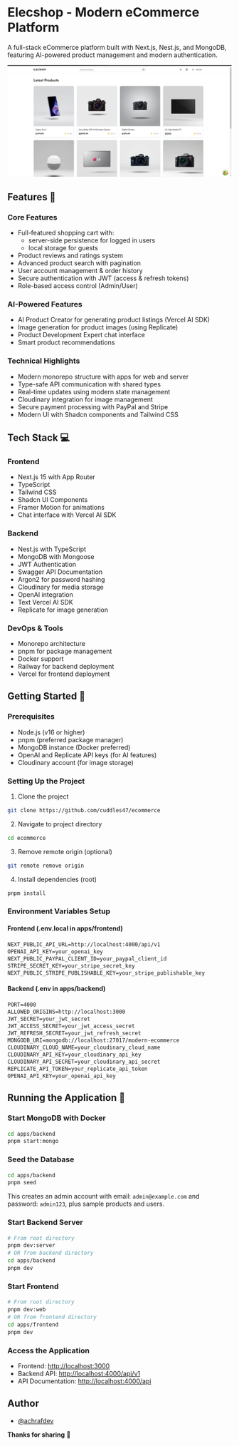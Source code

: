 # Elecshop - Modern eCommerce Platform

A full-stack eCommerce platform built with Next.js, Nest.js, and MongoDB, featuring AI-powered product management and modern authentication.

![Elecshop preview image](./apps/frontend/public/images/preview.png)

## Features 🚀

### Core Features
- Full-featured shopping cart with:
  - server-side persistence for logged in users
  - local storage for guests
- Product reviews and ratings system
- Advanced product search with pagination
- User account management & order history
- Secure authentication with JWT (access & refresh tokens)
- Role-based access control (Admin/User)

### AI-Powered Features
- AI Product Creator for generating product listings (Vercel AI SDK)
- Image generation for product images (using Replicate)
- Product Development Expert chat interface
- Smart product recommendations

### Technical Highlights
- Modern monorepo structure with apps for web and server
- Type-safe API communication with shared types
- Real-time updates using modern state management
- Cloudinary integration for image management
- Secure payment processing with PayPal and Stripe
- Modern UI with Shadcn components and Tailwind CSS

## Tech Stack 💻

### Frontend
- Next.js 15 with App Router
- TypeScript
- Tailwind CSS
- Shadcn UI Components
- Framer Motion for animations
- Chat interface with Vercel AI SDK

### Backend
- Nest.js with TypeScript
- MongoDB with Mongoose
- JWT Authentication
- Swagger API Documentation
- Argon2 for password hashing
- Cloudinary for media storage
- OpenAI integration
- Text Vercel AI SDK
- Replicate for image generation

### DevOps & Tools
- Monorepo architecture
- pnpm for package management
- Docker support
- Railway for backend deployment
- Vercel for frontend deployment

## Getting Started 🏃

### Prerequisites
- Node.js (v16 or higher)
- pnpm (preferred package manager)
- MongoDB instance (Docker preferred)
- OpenAI and Replicate API keys (for AI features)
- Cloudinary account (for image storage)

### Setting Up the Project

1. Clone the project

```bash
git clone https://github.com/cuddles47/ecommerce
```

2. Navigate to project directory

```bash
cd ecommerce
```

3. Remove remote origin (optional)

```bash
git remote remove origin
```

4. Install dependencies (root)

```bash
pnpm install
```

### Environment Variables Setup

#### Frontend (.env.local in apps/frontend)

```
NEXT_PUBLIC_API_URL=http://localhost:4000/api/v1
OPENAI_API_KEY=your_openai_key
NEXT_PUBLIC_PAYPAL_CLIENT_ID=your_paypal_client_id
STRIPE_SECRET_KEY=your_stripe_secret_key
NEXT_PUBLIC_STRIPE_PUBLISHABLE_KEY=your_stripe_publishable_key
```

#### Backend (.env in apps/backend)

```
PORT=4000
ALLOWED_ORIGINS=http://localhost:3000
JWT_SECRET=your_jwt_secret
JWT_ACCESS_SECRET=your_jwt_access_secret
JWT_REFRESH_SECRET=your_jwt_refresh_secret
MONGODB_URI=mongodb://localhost:27017/modern-ecommerce
CLOUDINARY_CLOUD_NAME=your_cloudinary_cloud_name
CLOUDINARY_API_KEY=your_cloudinary_api_key
CLOUDINARY_API_SECRET=your_cloudinary_api_secret
REPLICATE_API_TOKEN=your_replicate_api_token
OPENAI_API_KEY=your_openai_api_key
```

## Running the Application 🚀

### Start MongoDB with Docker
```bash
cd apps/backend
pnpm start:mongo
```

### Seed the Database
```bash
cd apps/backend
pnpm seed
```
This creates an admin account with email: `admin@example.com` and password: `admin123`, plus sample products and users.

### Start Backend Server
```bash
# From root directory
pnpm dev:server
# OR from backend directory
cd apps/backend
pnpm dev
```

### Start Frontend
```bash
# From root directory
pnpm dev:web
# OR from frontend directory
cd apps/frontend
pnpm dev
```

### Access the Application
- Frontend: [http://localhost:3000](http://localhost:3000)
- Backend API: [http://localhost:4000/api/v1](http://localhost:4000/api/v1)
- API Documentation: [http://localhost:4000/api](http://localhost:4000/api)

## Author
- [@achrafdev](https://achrafdev.com)

**Thanks for sharing** 🚀

